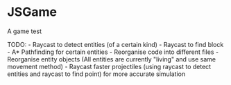 # JSGame
A game test

TODO:
    - Raycast to detect entities (of a certain kind)
    - Raycast to find block
    - A* Pathfinding for certain entities
    - Reorganise code into different files
    - Reorganise entity objects (All entities are currently "living" and use same movement method)
    - Raycast faster projectiles (using raycast to detect entities and raycast to find point) for more accurate simulation
